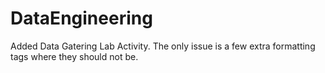 # DataEngineering

Added Data Gatering Lab Activity. The only issue is a few extra formatting tags where they should not be. 
